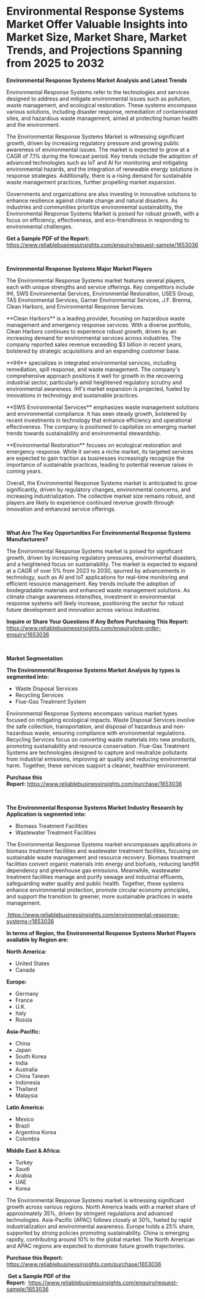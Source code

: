 <p><h1>Environmental Response Systems Market Offer Valuable Insights into Market Size, Market Share, Market Trends, and Projections Spanning from 2025 to 2032</h1></p><p><strong>Environmental Response Systems Market Analysis and Latest Trends</strong></p>
<p><p>Environmental Response Systems refer to the technologies and services designed to address and mitigate environmental issues such as pollution, waste management, and ecological restoration. These systems encompass various solutions, including disaster response, remediation of contaminated sites, and hazardous waste management, aimed at protecting human health and the environment.</p><p>The Environmental Response Systems Market is witnessing significant growth, driven by increasing regulatory pressure and growing public awareness of environmental issues. The market is expected to grow at a CAGR of 7.1% during the forecast period. Key trends include the adoption of advanced technologies such as IoT and AI for monitoring and mitigating environmental hazards, and the integration of renewable energy solutions in response strategies. Additionally, there is a rising demand for sustainable waste management practices, further propelling market expansion. </p><p>Governments and organizations are also investing in innovative solutions to enhance resilience against climate change and natural disasters. As industries and communities prioritize environmental sustainability, the Environmental Response Systems Market is poised for robust growth, with a focus on efficiency, effectiveness, and eco-friendliness in responding to environmental challenges.</p></p>
<p><strong>Get a Sample PDF of the Report:&nbsp;</strong> <a href="https://www.reliablebusinessinsights.com/enquiry/request-sample/1653036?utm_campaign=3716&utm_medium=2&utm_source=Github&utm_content=ia&utm_term=18042025&utm_id=environmental-response-systems">https://www.reliablebusinessinsights.com/enquiry/request-sample/1653036</a></p>
<p>&nbsp;</p>
<p><strong>Environmental Response Systems Major Market Players</strong></p>
<p><p>The Environmental Response Systems market features several players, each with unique strengths and service offerings. Key competitors include IHI, SWS Environmental Services, Environmental Restoration, USES Group, TAS Environmental Services, Garner Environmental Services, J.F. Brenna, Clean Harbors, and Environmental Response Services.</p><p>**Clean Harbors** is a leading provider, focusing on hazardous waste management and emergency response services. With a diverse portfolio, Clean Harbors continues to experience robust growth, driven by an increasing demand for environmental services across industries. The company reported sales revenue exceeding $3 billion in recent years, bolstered by strategic acquisitions and an expanding customer base.</p><p>**IHI** specializes in integrated environmental services, including remediation, spill response, and waste management. The company's comprehensive approach positions it well for growth in the recovering industrial sector, particularly amid heightened regulatory scrutiny and environmental awareness. IHI's market expansion is projected, fueled by innovations in technology and sustainable practices.</p><p>**SWS Environmental Services** emphasizes waste management solutions and environmental compliance. It has seen steady growth, bolstered by recent investments in technology that enhance efficiency and operational effectiveness. The company is positioned to capitalize on emerging market trends towards sustainability and environmental stewardship.</p><p>**Environmental Restoration** focuses on ecological restoration and emergency response. While it serves a niche market, its targeted services are expected to gain traction as businesses increasingly recognize the importance of sustainable practices, leading to potential revenue raises in coming years.</p><p>Overall, the Environmental Response Systems market is anticipated to grow significantly, driven by regulatory changes, environmental concerns, and increasing industrialization. The collective market size remains robust, and players are likely to experience continued revenue growth through innovation and enhanced service offerings.</p></p>
<p>&nbsp;</p>
<p><strong>What Are The Key Opportunities For Environmental Response Systems Manufacturers?</strong></p>
<p><p>The Environmental Response Systems market is poised for significant growth, driven by increasing regulatory pressures, environmental disasters, and a heightened focus on sustainability. The market is expected to expand at a CAGR of over 5% from 2023 to 2030, spurred by advancements in technology, such as AI and IoT applications for real-time monitoring and efficient resource management. Key trends include the adoption of biodegradable materials and enhanced waste management solutions. As climate change awareness intensifies, investment in environmental response systems will likely increase, positioning the sector for robust future development and innovation across various industries.</p></p>
<p><strong>Inquire or Share Your Questions If Any Before Purchasing This Report:</strong> <a href="https://www.reliablebusinessinsights.com/enquiry/pre-order-enquiry/1653036?utm_campaign=3716&utm_medium=2&utm_source=Github&utm_content=ia&utm_term=18042025&utm_id=environmental-response-systems">https://www.reliablebusinessinsights.com/enquiry/pre-order-enquiry/1653036</a></p>
<p>&nbsp;</p>
<p><strong>Market Segmentation</strong></p>
<p><strong>The Environmental Response Systems Market Analysis by types is segmented into:</strong></p>
<p><ul><li>Waste Disposal Services</li><li>Recycling Services</li><li>Flue-Gas Treatment System</li></ul></p>
<p><p>Environmental Response Systems encompass various market types focused on mitigating ecological impacts. Waste Disposal Services involve the safe collection, transportation, and disposal of hazardous and non-hazardous waste, ensuring compliance with environmental regulations. Recycling Services focus on converting waste materials into new products, promoting sustainability and resource conservation. Flue-Gas Treatment Systems are technologies designed to capture and neutralize pollutants from industrial emissions, improving air quality and reducing environmental harm. Together, these services support a cleaner, healthier environment.</p></p>
<p><strong>Purchase this Report:&nbsp;</strong><a href="https://www.reliablebusinessinsights.com/purchase/1653036?utm_campaign=3716&utm_medium=2&utm_source=Github&utm_content=ia&utm_term=18042025&utm_id=environmental-response-systems">https://www.reliablebusinessinsights.com/purchase/1653036</a></p>
<p>&nbsp;</p>
<p><strong>The Environmental Response Systems Market Industry Research by Application is segmented into:</strong></p>
<p><ul><li>Biomass Treatment Facilities</li><li>Wastewater Treatment Facilities</li></ul></p>
<p><p>The Environmental Response Systems market encompasses applications in biomass treatment facilities and wastewater treatment facilities, focusing on sustainable waste management and resource recovery. Biomass treatment facilities convert organic materials into energy and biofuels, reducing landfill dependency and greenhouse gas emissions. Meanwhile, wastewater treatment facilities manage and purify sewage and industrial effluents, safeguarding water quality and public health. Together, these systems enhance environmental protection, promote circular economy principles, and support the transition to greener, more sustainable practices in waste management.</p></p>
<p><a href="https://www.reliablebusinessinsights.com/environmental-response-systems-r1653036?utm_campaign=3716&utm_medium=2&utm_source=Github&utm_content=ia&utm_term=18042025&utm_id=environmental-response-systems">&nbsp;https://www.reliablebusinessinsights.com/environmental-response-systems-r1653036</a></p>
<p><strong>In terms of Region, the Environmental Response Systems Market Players available by Region are:</strong></p>
<p>
    <p> <strong> North America: </strong>
        <ul>
            <li>United States</li>
            <li>Canada</li>
        </ul>
        </p> 
    <p> <strong> Europe: </strong>
        <ul>
            <li>Germany</li>
            <li>France</li>
            <li>U.K.</li>
            <li>Italy</li>
            <li>Russia</li>
        </ul>
        </p> 
    <p> <strong> Asia-Pacific: </strong>
        <ul>
            <li>China</li>
            <li>Japan</li>
            <li>South Korea</li>
            <li>India</li>
            <li>Australia</li>
            <li>China Taiwan</li>
            <li>Indonesia</li>
            <li>Thailand</li>
            <li>Malaysia</li>
        </ul>
        </p> 
    <p> <strong> Latin America: </strong>
        <ul>
            <li>Mexico</li>
            <li>Brazil</li>
            <li>Argentina Korea</li>
            <li>Colombia</li>
        </ul>
        </p> 
    <p> <strong> Middle East & Africa: </strong>
        <ul>
            <li>Turkey</li>
            <li>Saudi</li>
            <li>Arabia</li>
            <li>UAE</li>
            <li>Korea</li>
        </ul>
    </p>
    </p>
<p><p>The Environmental Response Systems market is witnessing significant growth across various regions. North America leads with a market share of approximately 35%, driven by stringent regulations and advanced technologies. Asia-Pacific (APAC) follows closely at 30%, fueled by rapid industrialization and environmental awareness. Europe holds a 25% share, supported by strong policies promoting sustainability. China is emerging rapidly, contributing around 10% to the global market. The North American and APAC regions are expected to dominate future growth trajectories.</p></p>
<p><strong>Purchase this Report: </strong><a href="https://www.reliablebusinessinsights.com/purchase/1653036?utm_campaign=3716&utm_medium=2&utm_source=Github&utm_content=ia&utm_term=18042025&utm_id=environmental-response-systems">https://www.reliablebusinessinsights.com/purchase/1653036</a></p>
<p>&nbsp;<strong>Get a Sample PDF of the Report:&nbsp;&nbsp;</strong><a href="https://www.reliablebusinessinsights.com/enquiry/request-sample/1653036?utm_campaign=3716&utm_medium=2&utm_source=Github&utm_content=ia&utm_term=18042025&utm_id=environmental-response-systems">https://www.reliablebusinessinsights.com/enquiry/request-sample/1653036</a></p>
<p><strong></strong></p>
<p><p></p><p></p><p></p></p>